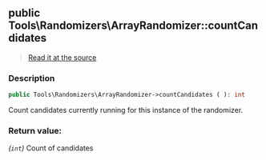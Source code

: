 ## public Tools\Randomizers\ArrayRandomizer::countCandidates

> [Read it at the source](https://github.com/julien-boudry/Condorcet/blob/master/src/Tools/Randomizers/ArrayRandomizer.php#L77)

### Description    

```php
public Tools\Randomizers\ArrayRandomizer->countCandidates ( ): int
```

Count candidates currently running for this instance of the randomizer.
    

### Return value:   

*(`int`)* Count of candidates

